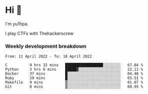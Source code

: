 # Hi 👋

I'm yu1hpa.

I play CTFs with Thehackerscrew

### Weekly development breakdown

<!--START_SECTION:waka-->

```text
From: 11 April 2022 - To: 18 April 2022

C          9 hrs 32 mins   █████████████████░░░░░░░░   67.84 %
Python     3 hrs 6 mins    █████▓░░░░░░░░░░░░░░░░░░░   22.11 %
Docker     37 mins         █░░░░░░░░░░░░░░░░░░░░░░░░   04.48 %
Ruby       29 mins         █░░░░░░░░░░░░░░░░░░░░░░░░   03.51 %
Makefile   9 mins          ▒░░░░░░░░░░░░░░░░░░░░░░░░   01.07 %
Git        8 mins          ▒░░░░░░░░░░░░░░░░░░░░░░░░   00.95 %
```

<!--END_SECTION:waka-->


